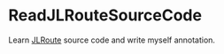 # ReadJLRouteSourceCode

Learn [JLRoute](https://github.com/joeldev/JLRoutes) source code and write myself annotation. 

